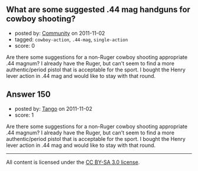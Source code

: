 ## What are some suggested .44 mag handguns for cowboy shooting?

- posted by: [Community](https://stackexchange.com/users/-1/-1-community) on 2011-11-02
- tagged: `cowboy-action`, `.44-mag`, `single-action`
- score: 0

Are there some suggestions for a non-Ruger cowboy shooting appropriate .44 magnum? I already have the Ruger, but can't seem to find a more authentic/period pistol that is acceptable for the sport. I bought the Henry lever action in .44 mag and would like to stay with that round.


## Answer 150

- posted by: [Tango](https://stackexchange.com/users/-1/65-tango) on 2011-11-02
- score: 1

Are there some suggestions for a non-Ruger cowboy shooting appropriate .44 magnum? I already have the Ruger, but can't seem to find a more authentic/period pistol that is acceptable for the sport. I bought the Henry lever action in .44 mag and would like to stay with that round.



---

All content is licensed under the [CC BY-SA 3.0 license](https://creativecommons.org/licenses/by-sa/3.0/).
